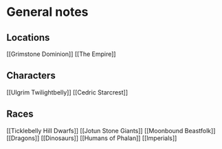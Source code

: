 # General notes
## Locations
[[Grimstone Dominion]]
[[The Empire]]
## Characters
[[Ulgrim Twilightbelly]]
[[Cedric Starcrest]]
## Races
[[Ticklebelly Hill Dwarfs]]
[[Jotun Stone Giants]]
[[Moonbound Beastfolk]]
[[Dragons]]
[[Dinosaurs]]
[[Humans of Phalan]]
[[Imperials]]